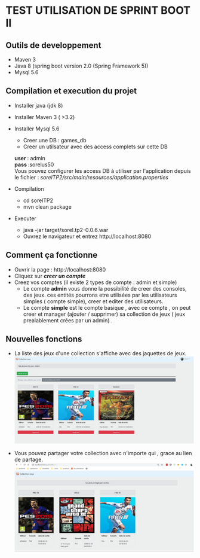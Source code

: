 TEST UTILISATION DE SPRINT BOOT II
=================

Outils de developpement
-----------------
 * Maven 3
 * Java 8 (spring boot version 2.0 (Spring Framework 5))
 * Mysql 5.6

Compilation et execution du projet
-----------------

* Installer java (jdk 8)

* Installer Maven 3 ( >3.2)

* Installer Mysql 5.6
    * Creer une DB : games_db
    * Creer un utilsateur avec des access complets sur cette DB 
   
    <b>user </b>: admin
    <br/>
    <b>pass </b> :sorelus50 
    <br/>
    Vous pouvez configurer les access DB à utiliser par l'application depuis le fichier : <i>sorelTP2/src/main/resources/application.properties</i> 
    
    
* Compilation
	* cd sorelTP2
	* mvn clean package

* Executer
	* java -jar target/sorel.tp2-0.0.6.war
	* Ouvrez le navigateur et entrez http://localhost:8080
	
Comment ça fonctionne
-----------------
* Ouvrir la page : http://localhost:8080
* Cliquez sur <b><i>creer un compte</i></b>
* Creez vos comptes (il existe 2 types de compte : admin et simple)
    * Le compte <b>admin</b> vous donne la possibilité de creer des consoles, des jeux. ces entités pourrons etre utilisées par les utilisateurs simples ( compte simple), creer et editer des utilisateurs.
    * Le compte <b> simple</b> est le compte basique , avec ce compte , on peut creer et manager (ajouter / supprimer) sa collection de jeux ( jeux prealablement crées par un admin) .
    
Nouvelles fonctions
 -----------------  
 * La liste des jeux d'une collection s'affiche avec des jaquettes de jeux.
![alt text](exemple_vue.jpg)


* Vous pouvez partager votre collection avec n'importe qui , grace au lien de partage.
![alt text](exemple_lien.jpg)
